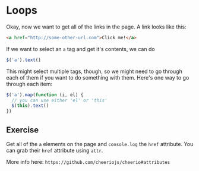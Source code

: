 # Loops

Okay, now we want to get all of the links in the page. A link looks like this:

```html
<a href="http://some-other-url.com">Click me!</a>
```

If we want to select an `a` tag and get it's contents, we can do

```js
$('a').text()
```

This might select multiple tags, though, so we might need to go through each of them if you want to do something with them. Here's one way to go through each item:

```js
$('a').map(function (i, el) {
  // you can use either 'el' or 'this'
  $(this).text()
})
```

## Exercise

Get all of the `a` elements on the page and `console.log` the `href` attribute. You can grab their `href` attribute using `attr`.

More info here: `https://github.com/cheeriojs/cheerio#attributes`



